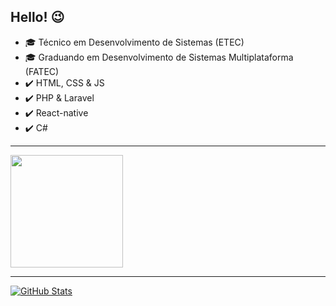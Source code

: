 ## Hello! :wink:

- :mortar_board: Técnico em Desenvolvimento de Sistemas (ETEC)
- :mortar_board: Graduando em Desenvolvimento de Sistemas Multiplataforma (FATEC)
- ✔️ HTML, CSS & JS
- ✔️ PHP & Laravel
- ✔️ React-native
- ✔️ C#

<hr>
<a href="https://github.com/guilhermexmada/guilhermexmada">
<img height="180em" src="https://github-readme-stats.vercel.app/api/top-langs/?username=guilhermexmada&layout=compact&langs_count=7&theme=dracula"/>
</a>
<hr>
<a href="https://github.com/guilhermexmada/guilhermexmada">
<img align="center" src="https://github-readme-stats.vercel.app/api?username=guilhermexmada&show_icons=true&line_height=27&theme=dracula" alt="GitHub Stats"/>
</a>

